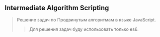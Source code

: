 ## Intermediate Algorithm Scripting
> Решение задач по Продвинутым алгоритмам в языке JavaScript. 
>> Для решения задач буду использовать только es6.
